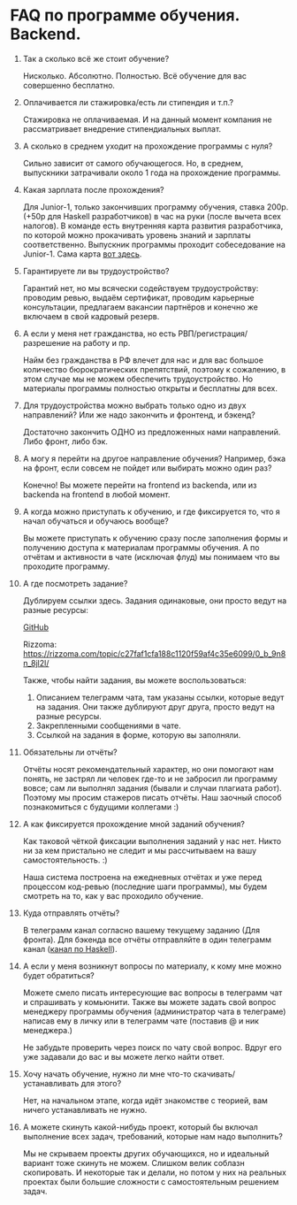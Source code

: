 # FAQ по программе обучения. Backend.


1. Так а сколько всё же стоит обучение?

   Нисколько. Абсолютно. Полностью. Всё обучение для вас совершенно бесплатно.

2. Оплачивается ли стажировка/есть ли стипендия и т.п.?

   Стажировка не оплачиваемая. И на данный момент компания не рассматривает
   внедрение стипендиальных выплат.

3. А сколько в среднем уходит на прохождение программы с нуля?

   Сильно зависит от самого обучающегося. Но, в среднем, выпускники затрачивали
   около 1 года на прохождение программы.

4. Какая зарплата после прохождения?

   Для Junior-1, только закончивших программу обучения, ставка 200р. (+50р для
   Haskell разработчиков) в час на руки (после вычета всех налогов). В команде
   есть внутренняя карта развития разработчика, по которой можно прокачивать
   уровень знаний и зарплаты соответственно. Выпускник программы проходит
   собеседование на Junior-1. Сама карта [вот
   здесь](https://github.com/fullstack-development/developers-roadmap).

5. Гарантируете ли вы трудоустройство?

   Гарантий нет, но мы всячески содействуем трудоустройству: проводим ревью, выдаём сертификат, проводим карьерные консультации, предлагаем вакансии партнёров и конечно же включаем в свой кадровый резерв.

6. А если у меня нет гражданства, но есть РВП/регистрация/разрешение на работу и
   пр.

   Найм без гражданства в РФ влечет для нас и для вас большое количество
   бюрократических препятствий, поэтому к сожалению, в этом случае мы не можем
   обеспечить трудоустройство. Но материалы программы полностью открыты и
   бесплатны для всех.

7. Для трудоустройства можно выбрать только одно из двух направлений? Или же
   надо закончить и фронтенд, и бэкенд?

   Достаточно закончить ОДНО из предложенных нами направлений. Либо фронт, либо
   бэк.

8. А могу я перейти на другое направление обучения? Например, бэка на фронт,
   если совсем не пойдет или выбирать можно один раз?

   Конечно! Вы можете перейти на frontend из backenda, или из backenda на
   frontend в любой момент.

9. А когда можно приступать к обучению, и где фиксируется то, что я начал
   обучаться и обучаюсь вообще?

   Вы можете приступать к обучению сразу после заполнения формы и получению
   доступа к материалам программы обучения. А по отчётам и активности в чате
   (исключая флуд) мы понимаем что вы проходите программу.

10. А где посмотреть задание?

    Дублируем ссылки здесь. Задания одинаковые, они просто ведут на разные
    ресурсы:

    [GitHub](README.md)

    Rizzoma:
    https://rizzoma.com/topic/c27faf1cfa188c1120f59af4c35e6099/0_b_9n8n_8jl2l/

    Также, чтобы найти задания, вы можете воспользоваться:
    1) Описанием телеграмм чата, там указаны ссылки, которые ведут на задания. Они также дублируют друг друга, просто ведут на разные ресурсы.
    2) Закрепленными сообщениями в чате.
    3) Ссылкой на задания в форме, которую вы заполняли.

11. Обязательны ли отчёты?

    Отчёты носят рекомендательный характер, но они помогают нам понять, не
    застрял ли человек где-то и не забросил ли программу вовсе; сам ли выполнял
    задания (бывали и случаи плагиата работ). Поэтому мы просим стажеров писать
    отчёты. Наш заочный способ познакомиться с будущими коллегами :)

12. А как фиксируется прохождение мной заданий обучения?

    Как таковой чёткой фиксации выполнения заданий у нас нет. Никто ни за кем
    пристально не следит и мы рассчитываем на вашу самостоятельность. :)

    Наша система построена на ежедневных отчётах и уже перед процессом код-ревью
    (последние шаги программы), мы будем смотреть на то, как у вас проходило
    обучение.

13. Куда отправлять отчёты?

    В телеграмм канал согласно вашему текущему заданию (Для фронта). Для бэкенда
    все отчёты отправляйте в один телеграмм канал ([канал по
    Haskell](https://t.me/learn_haskell_with_fsd)).

14. А если у меня возникнут вопросы по материалу, к кому мне можно будет
    обратиться?

    Можете смело писать интересующие вас вопросы в телеграмм чат и спрашивать у
    комьюнити. Также вы можете задать свой вопрос менеджеру программы обучения
    (администратор чата в телеграме) написав ему в личку или в телеграмм чате
    (поставив @ и ник менеджера.)

    Не забудьте проверить через поиск по чату свой вопрос. Вдруг его уже
    задавали до вас и вы можете легко найти ответ.

15. Хочу начать обучение, нужно ли мне что-то скачивать/устанавливать для этого?

    Нет, на начальном этапе, когда идёт знакомстве с теорией, вам ничего
    устанавливать не нужно.

16. А можете скинуть какой-нибудь проект, который бы включал выполнение всех
    задач, требований, которые нам надо выполнить?

    Мы не скрываем проекты других обучающихся, но и идеальный вариант тоже
    скинуть не можем. Слишком велик соблазн скопировать. И некоторые так и
    делали, но потом у них на реальных проектах были большие сложности с
    самостоятельным решением задач.
